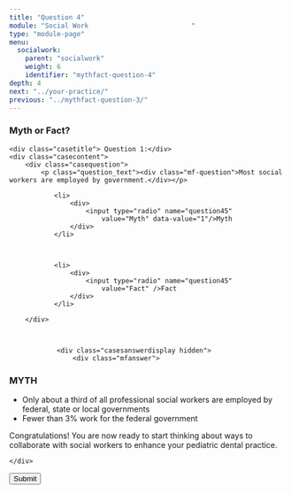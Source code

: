 ```yaml
---
title: "Question 4"
module: "Social Work                          "
type: "module-page"
menu:
  socialwork:
    parent: "socialwork"
    weight: 6
    identifier: "mythfact-question-4"
depth: 4
next: "../your-practice/"
previous: "../mythfact-question-3/"
---
```

<form method="post" action="."><div class="pageblock gameshow"><h3>Myth or Fact?</h3>










  




<div class="cases">
    
    <div class="casetitle"> Question 1:</div>
    <div class="casecontent">
        <div class="casequestion">
            <p class="question_text"><div class="mf-question">Most social workers are employed by government.</div></p>
            
                
                    

<ol type="A">
    
        
            <li>
                <div>
                    <input type="radio" name="question45"
                        value="Myth" data-value="1"/>Myth
                </div>
            </li>
        
    
        
            <li>
                <div>
                    <input type="radio" name="question45"
                        value="Fact" />Fact
                </div>
            </li>
        
    
</ol>

                

                

                
            
        </div>

        
            
                <div class="casesanswerdisplay hidden">
                    <div class="mfanswer">
<h3>MYTH</h3>
<ul>
<li>Only about a third of all professional social workers are employed by federal, state or local governments</li>
<li>Fewer than 3% work for the federal government</li>
</ul></div>

<div class='maintext'><p>Congratulations! You are now ready to start thinking about ways to collaborate with social workers to enhance your pediatric dental practice.</p></div>
                </div>
            
        
    </div>
</div>




</div><div class="submit-container"><input class="btn btn-info btn-submit-section" type="submit" value="Submit" /></div></form>